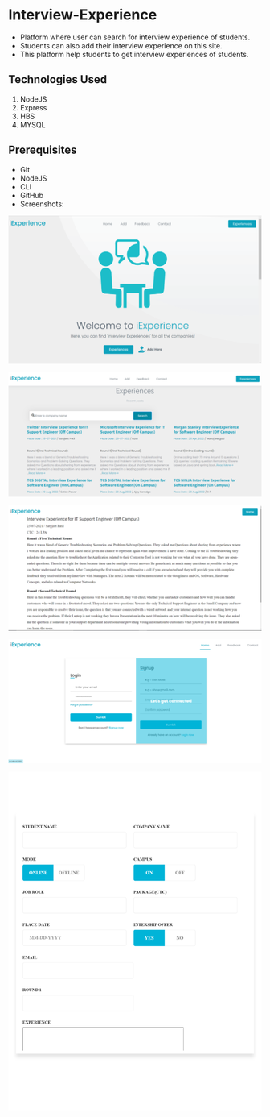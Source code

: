 # Interview-Experience
- Platform where user can search for interview experience of students.
- Students can also add their interview experience on this site.
- This platform help students to get interview experiences of students.
            
            
            
## Technologies Used
1.  NodeJS
2.  Express
3.  HBS
4.  MYSQL


## Prerequisites
- Git
- NodeJS
- CLI
- GitHub
- Screenshots:

![](public/img/S1.png)

![](public/img/S2.png)

![](public/img/S3.png)

![](public/img/S4.png)

![](public/img/addExperience.png)
